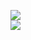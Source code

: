 [![](https://img.shields.io/badge/Made%20With-Github%20Spray-lightgrey.svg?style=for-the-badge&logo=github)](https://github.com/Annihil/github-spray#2616)  
[![](https://i.imgur.com/2DrTn0Z.gif)](https://github.com/Annihil/github-spray)